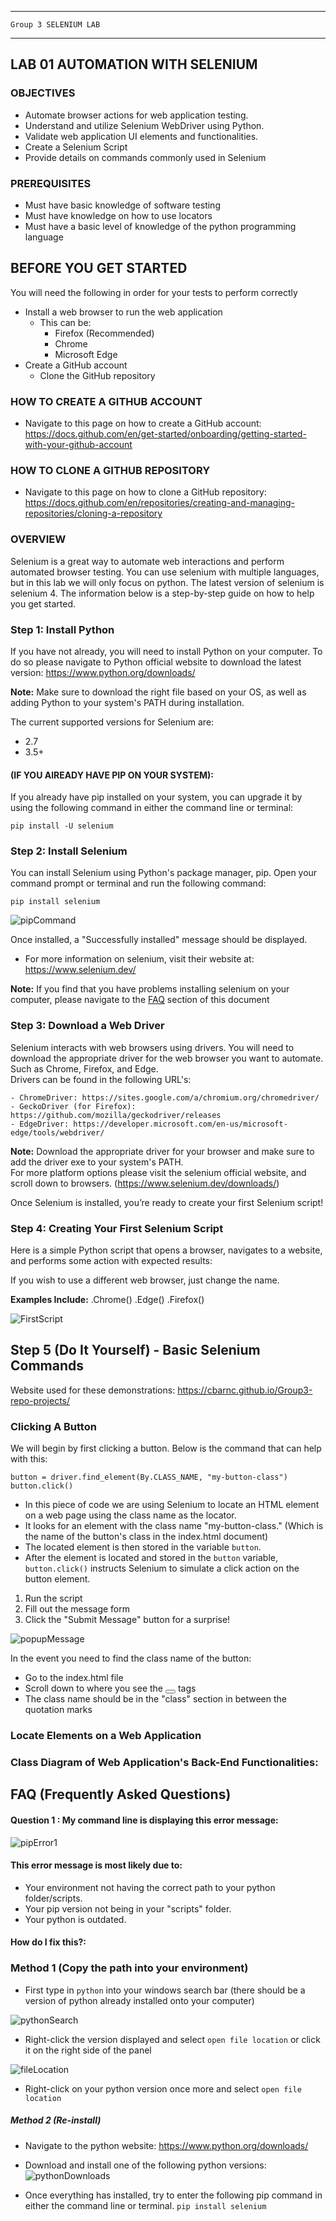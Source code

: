 _______________________________________________________________________

	Group 3	SELENIUM LAB	
_______________________________________________________________________


## LAB 01	AUTOMATION WITH SELENIUM

### OBJECTIVES
- Automate browser actions for web application testing.
- Understand and utilize Selenium WebDriver using Python.
- Validate web application UI elements and functionalities.
- Create a Selenium Script
- Provide details on commands commonly used in Selenium

### PREREQUISITES
- Must have basic knowledge of software testing
- Must have knowledge on how to use locators
- Must have a basic level of knowledge of the python programming language


## BEFORE YOU GET STARTED
You will need the following in order for your tests to perform correctly 

- Install a web browser to run the web application
    - This can be:
        - Firefox (Recommended)
        - Chrome
        - Microsoft Edge
- Create a GitHub account
    - Clone the GitHub repository

### HOW TO CREATE A GITHUB ACCOUNT
- Navigate to this page on how to create a GitHub account: https://docs.github.com/en/get-started/onboarding/getting-started-with-your-github-account

### HOW TO CLONE A GITHUB REPOSITORY
- Navigate to this page on how to clone a GitHub repository: https://docs.github.com/en/repositories/creating-and-managing-repositories/cloning-a-repository
### OVERVIEW
Selenium is a great way to automate web interactions and perform automated browser testing. You can use selenium with multiple languages, but in this lab we will only focus on python. The latest version of selenium is selenium 4. The information below is a step-by-step guide on how to help you get started.

### Step 1: Install Python
If you have not already, you will need to install Python on your computer. To do so please navigate to Python official website to download the latest version: https://www.python.org/downloads/ 

**Note:** Make sure to download the right file based on your OS, as well as adding Python to your system's PATH during installation.

The current supported versions for Selenium are:
- 2.7
- 3.5+

#### (IF YOU AlREADY HAVE PIP ON YOUR SYSTEM):
If you already have pip installed on your system, you can upgrade it by using the following command in either the command line or terminal:

`pip install -U selenium`

### Step 2: Install Selenium
You can install Selenium using Python's package manager, pip. Open your command prompt or terminal and run the following command:   

`pip install selenium`

![pipCommand](https://github.com/3osmic/Group3-repo-projects/assets/113747615/e9cf1bf1-cda0-4ff6-83b5-e7f4389c208b)


Once installed, a "Successfully installed" message should be displayed.

- For more information on selenium, visit their website at: https://www.selenium.dev/

**Note:** If you find that you have problems installing selenium on your computer, please navigate to the [FAQ](#faq) section of this document

### Step 3: Download a Web Driver
Selenium interacts with web browsers using drivers. You will need to download the appropriate driver for the web browser you want to automate. Such as Chrome, Firefox, and Edge.  
Drivers can be found in the following URL's:	

	- ChromeDriver: https://sites.google.com/a/chromium.org/chromedriver/	
	- GeckoDriver (for Firefox): https://github.com/mozilla/geckodriver/releases	
	- EdgeDriver: https://developer.microsoft.com/en-us/microsoft-edge/tools/webdriver/	
 
**Note:** Download the appropriate driver for your browser and make sure to add the driver exe to your system's PATH.  
For more platform options please visit the selenium official website, and scroll down to browsers.
(https://www.selenium.dev/downloads/)


Once Selenium is installed, you’re ready to create your first Selenium script!
### Step 4: Creating Your First Selenium Script 
Here is a simple Python script that opens a browser, navigates to a website, and performs some action with expected results:

If you wish to use a different web browser, just change the name.

**Examples Include:**
.Chrome()
.Edge()
.Firefox()

![FirstScript](https://github.com/3osmic/Group3-repo-projects/assets/113747615/083e734e-18ca-4787-8228-0384d1085194)

## Step 5 (Do It Yourself) - Basic Selenium Commands
Website used for these demonstrations: https://cbarnc.github.io/Group3-repo-projects/
<!-- Click a button -->
### Clicking A Button
We will begin by first clicking a button. Below is the command that can help with this:

	button = driver.find_element(By.CLASS_NAME, "my-button-class")
	button.click()

- In this piece of code we are using Selenium to locate an HTML element on a web page using the class name as the locator. 
- It looks for an element with the class name "my-button-class." (Which is the name of the button's class in the index.html document)
- The located element is then stored in the variable `button`.
- After the element is located and stored in the `button` variable, `button.click()` instructs Selenium to simulate a click action on the button element.

1. Run the script
2. Fill out the message form
3. Click the "Submit Message" button for a surprise!

![popupMessage](img_5.png)

In the event you need to find the class name of the button:
- Go to the index.html file
- Scroll down to where you see the <button></button> tags
- The class name should be in the "class" section in between the quotation marks

<!-- Locate Elements -->
### Locate Elements on a Web Application

<!-- Testing Comment Text Area -->

<!-- Clicking a Button -->

<!-- Close and Quit the Web Driver -->

### Class Diagram of Web Application's Back-End Functionalities:

## FAQ (Frequently Asked Questions)
 <a id="faq"></a>
#### Question 1 : My command line is displaying this error message:

![pipError1](img.png)
#### This error message is most likely due to:
- Your environment not having the correct path to your python folder/scripts.
- Your pip version not being in your "scripts" folder.
- Your python is outdated.
#### How do I fix this?:
### Method 1 (Copy the path into your environment)
- First type in `python` into your windows search bar (there should be a version of python already installed onto your computer)

![pythonSearch](img_2.png)

- Right-click the version displayed and select `open file location` or click it on the right side of the panel

![fileLocation](img_3.png)

- Right-click on your python version once more and select `open file location`

##### Method 2 (Re-install)
- Navigate to the python website: https://www.python.org/downloads/

- Download and install one of the following python versions:
![pythonDownloads](img_4.png)

- Once everything has installed, try to enter the following pip command in either the command line or terminal.
`pip install selenium`






























